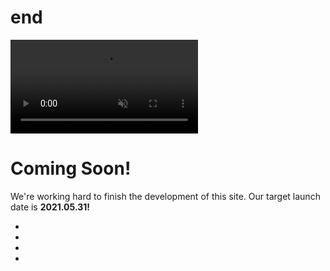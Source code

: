 # end
<!DOCTYPE html>
<html lang="en">
    <head>
        <meta charset="utf-8" />
        <meta name="viewport" content="width=device-width, initial-scale=1, shrink-to-fit=no" />
        <meta name="description" content="" />
        <meta name="BTK" content="" />
        <title>Flower</title>
        <link rel="icon" type="image/x-icon" href="assets/istockphoto-1208448157-170667a.jpg" />
        <!-- Font Awesome icons (free version)-->
        <script src="https://use.fontawesome.com/releases/v5.15.3/js/all.js" crossorigin="anonymous"></script>
        <!-- Google fonts-->
        <link href="https://fonts.googleapis.com/css?family=Source+Sans+Pro:200,200i,300,300i,400,400i,600,600i,700,700i,900,900i" rel="stylesheet" />
        <link href="https://fonts.googleapis.com/css?family=Merriweather:300,300i,400,400i,700,700i,900,900i" rel="stylesheet" />
        <!-- Core theme CSS (includes Bootstrap)-->
        <link href="css/styles.css" rel="stylesheet" />
    </head>
    <body>
        <div class="overlay"></div>
        <video playsinline="playsinline" autoplay="autoplay" muted="muted" loop="loop"><source src="My Movie.mp4" type="video/mp4" /></video>
        <div class="masthead">
            <div class="masthead-bg"></div>
            <div class="container h-100">
                <div class="row h-100">
                    <div class="col-12 my-auto">
                        <div class="masthead-content text-white py-5 py-md-0">
                            <h1 class="mb-3">Coming Soon!</h1>
                            <p class="mb-5">
                                We're working hard to finish the development of this site. Our target launch date is
                                <strong>2021.05.31!</strong>                               
                        </div>
                    </div>
                </div>
            </div>
        </div>
        <div class="social-icons">
            <ul class="list-unstyled text-center mb-0">
                 <li class="list-unstyled-item">
                    <a href="https://github.com/bankitomi26"><i class="fab fa-github"></i></a>
                 </li>
                <li class="list-unstyled-item">
                    <a href="https://twitter.com/account/access"><i class="fab fa-twitter"></i></a>
                </li>
                <li class="list-unstyled-item">
                    <a href="https://www.facebook.com/tamas.banki.90/"><i class="fab fa-facebook-f"></i></a>
                </li>
                <li class="list-unstyled-item">
                    <a href="https://www.instagram.com/"><i class="fab fa-instagram"></i></a>
                </li>
            </ul>
        </div>
        <!-- Bootstrap core JS-->
        <script src="https://code.jquery.com/jquery-3.5.1.min.js"></script>
        <script src="https://cdn.jsdelivr.net/npm/bootstrap@4.6.0/dist/js/bootstrap.bundle.min.js"></script>
        <!-- Core theme JS-->
        <script src="js/scripts.js"></script>
    </body>
</html>
